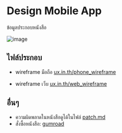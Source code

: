 Design Mobile App
===============
ข้อมูลประกอบหนังสือ

![image](https://dl.dropboxusercontent.com/u/1117856/ux.in.th/thumbnail_book.png)

## ไฟล์ประกอบ

* wireframe มือถือ
[ux.in.th/phone_wireframe](https://dl.dropboxusercontent.com/u/1117856/ux.in.th/phone_mockup_paper_horizontal.pdf)

* wireframe เว็บ [ux.in.th/web_wireframe](https://dl.dropboxusercontent.com/u/1117856/ux.in.th/web_mockup_paper.pdf)

## อื่นๆ

* ความผิดพลาดในหนังสือดูได้ในไฟล์ [patch.md](https://github.com/apirak/designmobileapp/blob/master/patch.md)
* สั่งซื้อหนังสือ: [gumroad](http://gumroad.com/l/mobiledesignapp)


